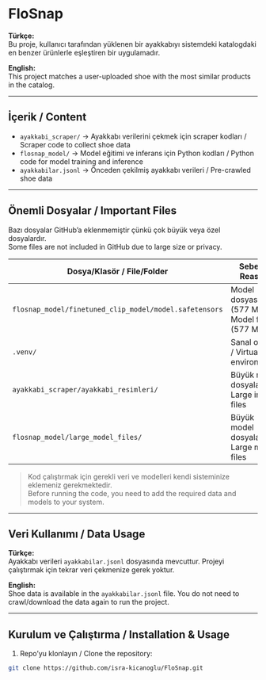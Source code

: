 # FloSnap

**Türkçe:**  
Bu proje, kullanıcı tarafından yüklenen bir ayakkabıyı sistemdeki katalogdaki en benzer ürünlerle eşleştiren bir uygulamadır.  

**English:**  
This project matches a user-uploaded shoe with the most similar products in the catalog.

---

## İçerik / Content

- `ayakkabi_scraper/` → Ayakkabı verilerini çekmek için scraper kodları / Scraper code to collect shoe data  
- `flosnap_model/` → Model eğitimi ve inferans için Python kodları / Python code for model training and inference  
- `ayakkabilar.jsonl` → Önceden çekilmiş ayakkabı verileri / Pre-crawled shoe data  

---

## Önemli Dosyalar / Important Files

Bazı dosyalar GitHub’a eklenmemiştir çünkü çok büyük veya özel dosyalardır.  
Some files are not included in GitHub due to large size or privacy.

| Dosya/Klasör / File/Folder | Sebep / Reason | Ne Yapılmalı / Action Needed |
|-----------------------------|----------------|-----------------------------|
| `flosnap_model/finetuned_clip_model/model.safetensors` | Model dosyası (577 MB) / Model file (577 MB) | [Drive linkinden indirip](https://drive.google.com/file/d/1plNAlfUOFHUiv21nZqoglLW7nwkaPq9l/view?usp=sharing) `flosnap_model/finetuned_clip_model/` klasörüne koyun / Place it in the folder |
| `.venv/` | Sanal ortam / Virtual environment | Kendi bilgisayarında `python -m venv .venv` ile oluşturun / Create it on your own computer |
| `ayakkabi_scraper/ayakkabi_resimleri/` | Büyük resim dosyaları / Large image files | Veriler `ayakkabilar.jsonl` içinde hazır / Data is already available in `ayakkabilar.jsonl` |
| `flosnap_model/large_model_files/` | Büyük model dosyaları / Large model files | Kullanıcı temin etmeli / Users should obtain them |

> Kod çalıştırmak için gerekli veri ve modelleri kendi sisteminize eklemeniz gerekmektedir.  
> Before running the code, you need to add the required data and models to your system.

---

## Veri Kullanımı / Data Usage

**Türkçe:**  
Ayakkabı verileri `ayakkabilar.jsonl` dosyasında mevcuttur. Projeyi çalıştırmak için tekrar veri çekmenize gerek yoktur.  

**English:**  
Shoe data is available in the `ayakkabilar.jsonl` file. You do not need to crawl/download the data again to run the project.  

---

## Kurulum ve Çalıştırma / Installation & Usage

1. Repo’yu klonlayın / Clone the repository:  
```bash
git clone https://github.com/isra-kicanoglu/FloSnap.git
